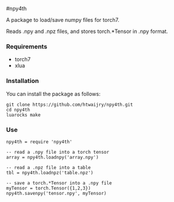 #npy4th

A package to load/save numpy files for torch7.

Reads .npy and .npz files, and stores torch.*Tensor in .npy format.

### Requirements
* torch7 
* xlua

### Installation
You can install the package as follows:

```
git clone https://github.com/htwaijry/npy4th.git
cd npy4th
luarocks make
```

### Use
```
npy4th = require 'npy4th'

-- read a .npy file into a torch tensor
array = npy4th.loadnpy('array.npy')

-- read a .npz file into a table
tbl = npy4th.loadnpz('table.npz')

-- save a torch.*Tensor into a .npy file
myTensor = torch.Tensor({1,2,3})
npy4th.savenpy('tensor.npy', myTensor)
```
